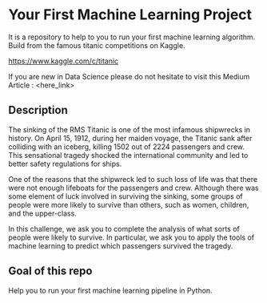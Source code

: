 # Your First Machine Learning Project
It is a repository to help to you to run your first machine learning algorithm. Build from the famous titanic competitions on Kaggle.

https://www.kaggle.com/c/titanic

If you are new in Data Science please do not hesitate to visit this Medium Article : <here_link>

## Description 
The sinking of the RMS Titanic is one of the most infamous shipwrecks in history.  On April 15, 1912, during her maiden voyage, the Titanic sank after colliding with an iceberg, killing 1502 out of 2224 passengers and crew. This sensational tragedy shocked the international community and led to better safety regulations for ships.

One of the reasons that the shipwreck led to such loss of life was that there were not enough lifeboats for the passengers and crew. Although there was some element of luck involved in surviving the sinking, some groups of people were more likely to survive than others, such as women, children, and the upper-class.

In this challenge, we ask you to complete the analysis of what sorts of people were likely to survive. In particular, we ask you to apply the tools of machine learning to predict which passengers survived the tragedy.

## Goal of this repo
Help you to run your first machine learning pipeline in Python.
